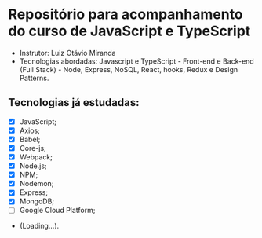 # Repositório para acompanhamento do curso de JavaScript e TypeScript

- Instrutor: Luiz Otávio Miranda
- Tecnologias abordadas: Javascript e TypeScript - Front-end e Back-end (Full Stack) - Node, Express, NoSQL, React, hooks, Redux e Design Patterns.

## Tecnologias já estudadas:

- [x] JavaScript;
- [x] Axios;
- [x] Babel;
- [x] Core-js;
- [x] Webpack;
- [x] Node.js;
- [x] NPM;
- [x] Nodemon;
- [x] Express;
- [x] MongoDB;
- [ ] Google Cloud Platform;
- (Loading...).
